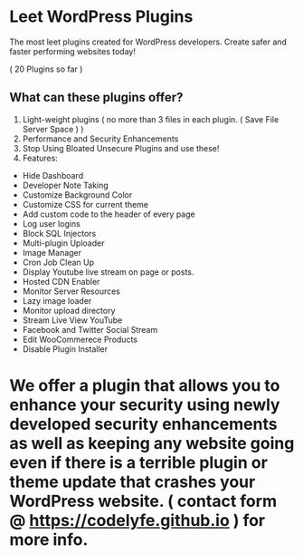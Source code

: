 # Leet WordPress Plugins
 The most leet plugins created for WordPress developers. Create safer and faster performing websites today! 

 ( 20 Plugins so far )

## What can these plugins offer?

1. Light-weight plugins ( no more than 3 files in each plugin. ( Save File Server Space ) )
2. Performance and Security Enhancements
3. Stop Using Bloated Unsecure Plugins and use these!
4. Features:
- Hide Dashboard
- Developer Note Taking
- Customize Background Color
- Customize CSS for current theme
- Add custom code to the header of every page
- Log user logins
- Block SQL Injectors
- Multi-plugin Uploader
- Image Manager
- Cron Job Clean Up
- Display Youtube live stream on page or posts.
- Hosted CDN Enabler
- Monitor Server Resources
- Lazy image loader
- Monitor upload directory
- Stream Live View YouTube
- Facebook and Twitter Social Stream
- Edit WooCommerece Products
- Disable Plugin Installer

# We offer a plugin that allows you to enhance your security using newly developed security enhancements as well as keeping any website going even if there is a terrible plugin or theme update that crashes your WordPress website. ( contact form @ https://codelyfe.github.io ) for more info.
